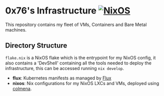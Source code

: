 # 0x76's Infrastructure [![NixOS](https://github.com/NULLx76/infrastructure/actions/workflows/nixos.yml/badge.svg)](https://github.com/NULLx76/infrastructure/actions/workflows/nixos.yml)
This repository contains my fleet of VMs, Containers and Bare Metal machines.

## Directory Structure
`flake.nix` is a NixOS flake which is the entrypoint for my NixOS config, it also contains a 'DevShell' containing all the tools needed
to deploy the infrastructure, this can be accessed running `nix develop`.
* **flux**: Kubernetes manifests as managed by [Flux]
* **nixos**: Nix configurations for my NixOS LXCs and VMs, deployed using [colmena].


[Flux]: https://github.com/fluxcd/flux2
[colmena]: https://colmena.cli.rs/unstable/

